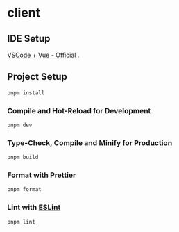 # client

## IDE Setup

[VSCode](https://code.visualstudio.com/) + [Vue - Official](https://marketplace.visualstudio.com/items?itemName=Vue.volar) .

## Project Setup

```sh
pnpm install
```

### Compile and Hot-Reload for Development

```sh
pnpm dev
```

### Type-Check, Compile and Minify for Production

```sh
pnpm build
```

### Format with Prettier

```sh
pnpm format
```

### Lint with [ESLint](https://eslint.org/)

```sh
pnpm lint
```
